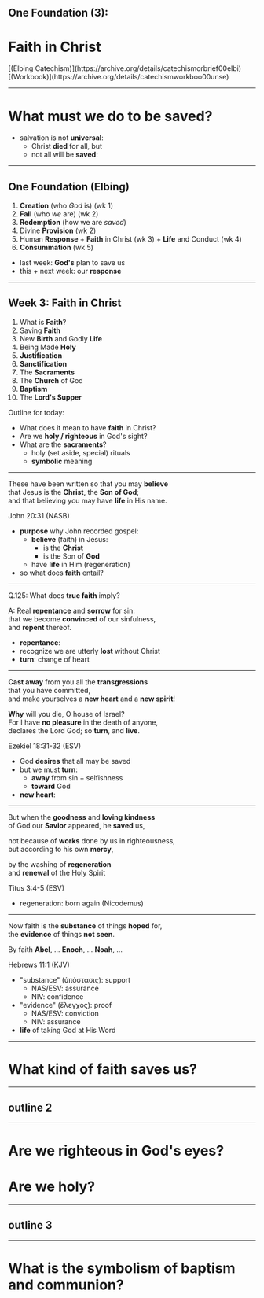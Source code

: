 <!-- .slide: data-background-image="https://sermons.seanho.com/img/bg/unsplash-Jztmx9yqjBw-stars.jpg" -->
## One Foundation (3):
# Faith in Christ

<div class="ref">
[(Elbing Catechism)](https://archive.org/details/catechismorbrief00elbi)
[(Workbook)](https://archive.org/details/catechismworkboo00unse)
</div>

---
<!-- .slide: data-background="white" -->
# What must we **do** to be **saved**?

>>>
+ salvation is not **universal**:
  + Christ **died** for all, but
  + not all will be **saved**:

---
<!-- .slide: data-background-image="https://sermons.seanho.com/img/bg/unsplash-c333d6YEhi0-bible.jpg" -->
## One Foundation <span class="ref">(Elbing)</span>
1. **Creation** (who *God* is) <span class="ref">(wk 1)</span>
1. **Fall** (who *we* are) <span class="ref">(wk 2)</span>
1. **Redemption** (how we are *saved*)
  1. Divine **Provision** <span class="ref">(wk 2)</span>
  1. Human **Response**
    + **Faith** in Christ <span class="ref">(wk 3)</span>
    + **Life** and Conduct <span class="ref">(wk 4)</span>
  1. **Consummation** <span class="ref">(wk 5)</span>

>>>
+ last week: **God's** plan to save us
+ this + next week: our **response**

---
## Week 3: Faith in Christ
1. What is **Faith**?
  1. Saving **Faith**
  1. New **Birth** and Godly **Life**
1. Being Made **Holy**
  1. **Justification**
  1. **Sanctification**
1. The **Sacraments**
  1. The **Church** of God
  1. **Baptism**
  1. The **Lord's Supper**

>>>
Outline for today:
+ What does it mean to have **faith** in Christ? 
+ Are we **holy / righteous** in God's sight? 
+ What are the **sacraments**?
  + holy (set aside, special) rituals
  + **symbolic** meaning

---
These have been written so that you may **believe** <br/>
that Jesus is the **Christ**, the **Son of God**; <br/>
and that believing you may have **life** in His name.

<div class="ref">
John 20:31 (NASB)
</div>

>>>
+ **purpose** why John recorded gospel:
  + **believe** (faith) in Jesus:
    + is the **Christ**
    + is the Son of **God**
  + have **life** in Him (regeneration)
+ so what does **faith** entail? 

---
Q.125: What does **true faith** imply?

A: Real **repentance** and **sorrow** for sin: <br/>
that we become **convinced** of our sinfulness, <br/>
and **repent** thereof.

>>>
+ **repentance**:
+ recognize we are utterly **lost** without Christ
+ **turn**: change of heart

---
**Cast away** from you all the **transgressions** <br/>
that you have committed, <br/>
and make yourselves a **new heart** and a **new spirit**!

**Why** will you die, O house of Israel? <br/>
For I have **no pleasure** in the death of anyone, <br/>
declares the Lord God; so **turn**, and **live**.

<div class="ref">
Ezekiel 18:31-32 (ESV)
</div>

>>>
+ God **desires** that all may be saved
+ but we must **turn**:
  + **away** from sin + selfishness
  + **toward** God
+ **new heart**: 

---
But when the **goodness** and **loving kindness** <br/>
of God our **Savior** appeared, he **saved** us,

not because of **works** done by us in righteousness,  <br/>
but according to his own **mercy**,

by the washing of **regeneration** <br/>
and **renewal** of the Holy Spirit

<div class="ref">
Titus 3:4-5 (ESV)
</div>

>>>
+ regeneration: born again (Nicodemus)

---
Now faith is the **substance** of things **hoped** for, <br/>
the **evidence** of things **not seen**.

By faith **Abel**, ... **Enoch**, ... **Noah**, ...

<div class="ref">
Hebrews 11:1 (KJV)
</div>

>>>
+ "substance" (ὑπόστασις): support
  + NAS/ESV: assurance
  + NIV: confidence
+ "evidence" (ἔλεγχος): proof
  + NAS/ESV: conviction
  + NIV: assurance
+ **life** of taking God at His Word

---
<!-- .slide: data-background="white" -->
# What kind of **faith** saves us? 

---
## outline 2

---
<!-- .slide: data-background="white" -->
# Are we **righteous** in God's eyes? 
# Are we **holy**?

---
## outline 3

---
<!-- .slide: data-background="white" -->
# What is the symbolism of **baptism** and **communion**?
